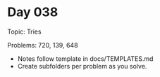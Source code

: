 # Day 038

Topic: Tries

Problems: 720, 139, 648

- Notes follow template in docs/TEMPLATES.md
- Create subfolders per problem as you solve.